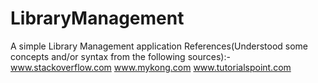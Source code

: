 # LibraryManagement
A simple Library Management application
References(Understood some concepts and/or syntax from the following sources):-
www.stackoverflow.com
www.mykong.com
www.tutorialspoint.com
